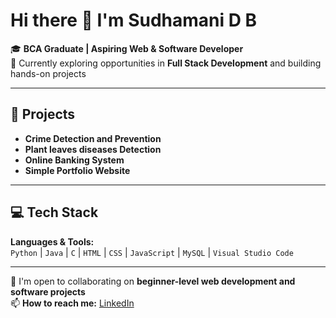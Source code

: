 # Hi there 👋 I'm Sudhamani D B

🎓 **BCA Graduate | Aspiring Web & Software Developer**  
🌱 Currently exploring opportunities in **Full Stack Development** and building hands-on projects  

---

## 🚀 Projects
- **Crime Detection and Prevention**  
- **Plant leaves diseases Detection**  
- **Online Banking System**  
- **Simple Portfolio Website**  


---

## 💻 Tech Stack
**Languages & Tools:**  
`Python` | `Java` | `C` | `HTML` | `CSS` | `JavaScript` | `MySQL` | `Visual Studio Code`  

---

🤝 I'm open to collaborating on **beginner-level web development and software projects**  
📫 **How to reach me:** [LinkedIn](https://www.linkedin.com/in/sudhamani-db-2380b7259)  
